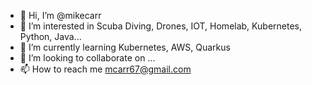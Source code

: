 - 👋 Hi, I’m @mikecarr
- 👀 I’m interested in Scuba Diving, Drones, IOT, Homelab, Kubernetes, Python, Java...
- 🌱 I’m currently learning Kubernetes, AWS, Quarkus
- 💞️ I’m looking to collaborate on ...
- 📫 How to reach me mcarr67@gmail.com

<!---
mikecarr/mikecarr is a ✨ special ✨ repository because its `README.md` (this file) appears on your GitHub profile.
You can click the Preview link to take a look at your changes.
--->
